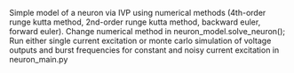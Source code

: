 Simple model of a neuron via IVP using numerical methods (4th-order runge kutta method, 2nd-order runge kutta method, backward euler, forward euler). 
Change numerical method in neuron_model.solve_neuron(); Run either single current excitation or monte carlo simulation of voltage outputs and burst frequencies for constant and noisy current excitation in \
neuron_main.py
